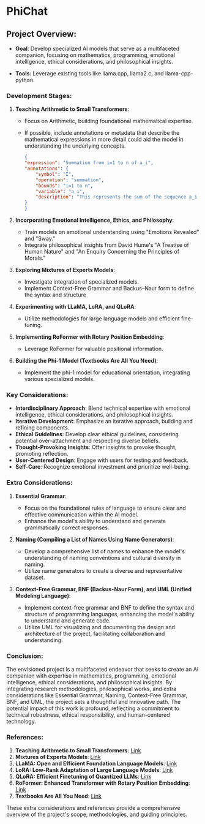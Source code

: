 # PhiChat

## **Project Overview**:

- **Goal**: Develop specialized AI models that serve as a multifaceted
  companion, focusing on mathematics, programming, emotional intelligence,
  ethical considerations, and philosophical insights.

- **Tools**: Leverage existing tools like llama.cpp, llama2.c, and
  llama-cpp-python.

### **Development Stages**:

1. **Teaching Arithmetic to Small Transformers**:

   - Focus on Arithmetic, building foundational mathematical expertise.
   - If possible, include annotations or metadata that describe the mathematical
     expressions in more detail could aid the model in understanding the
     underlying concepts.

        ```json
        {
        "expression": "Summation from i=1 to n of a_i",
        "annotations": {
            "symbol": "Σ",
            "operation": "summation",
            "bounds": "i=1 to n",
            "variable": "a_i",
            "description": "This represents the sum of the sequence a_i from i=1 to n."
        }
        }
        ```

2. **Incorporating Emotional Intelligence, Ethics, and Philosophy**:

   - Train models on emotional understanding using "Emotions Revealed" and
     "Sway."
   - Integrate philosophical insights from David Hume's "A Treatise of Human
     Nature" and "An Enquiry Concerning the Principles of Morals."

3. **Exploring Mixtures of Experts Models**:

   - Investigate integration of specialized models.
   - Implement Context-Free Grammar and Backus–Naur form to define the syntax
     and structure

4. **Experimenting with LLaMA, LoRA, and QLoRA**:

   - Utilize methodologies for large language models and efficient fine-tuning.

5. **Implementing RoFormer with Rotary Position Embedding**:

   - Leverage RoFormer for valuable positional information.

6. **Building the Phi-1 Model (Textbooks Are All You Need)**:
   - Implement the phi-1 model for educational orientation, integrating various
     specialized models.

### **Key Considerations**:

- **Interdisciplinary Approach**: Blend technical expertise with emotional
  intelligence, ethical considerations, and philosophical insights.
- **Iterative Development**: Emphasize an iterative approach, building and
  refining components.
- **Ethical Guidelines**: Develop clear ethical guidelines, considering
  potential over-attachment and respecting diverse beliefs.
- **Thought-Provoking Insights**: Offer insights to provoke thought, promoting
  reflection.
- **User-Centered Design**: Engage with users for testing and feedback.
- **Self-Care**: Recognize emotional investment and prioritize well-being.

### **Extra Considerations**:

1. **Essential Grammar**:

   - Focus on the foundational rules of language to ensure clear and effective
     communication within the AI model.
   - Enhance the model's ability to understand and generate grammatically
     correct responses.

2. **Naming (Compiling a List of Names Using Name Generators)**:

   - Develop a comprehensive list of names to enhance the model's understanding
     of naming conventions and cultural diversity in naming.
   - Utilize name generators to create a diverse and representative dataset.

3. **Context-Free Grammar, BNF (Backus-Naur Form), and UML (Unified Modeling
   Language)**:
   - Implement context-free grammar and BNF to define the syntax and structure
     of programming languages, enhancing the model's ability to understand and
     generate code.
   - Utilize UML for visualizing and documenting the design and architecture of
     the project, facilitating collaboration and understanding.

### **Conclusion**:

The envisioned project is a multifaceted endeavor that seeks to create an AI
companion with expertise in mathematics, programming, emotional intelligence,
ethical considerations, and philosophical insights. By integrating research
methodologies, philosophical works, and extra considerations like Essential
Grammar, Naming, Context-Free Grammar, BNF, and UML, the project sets a
thoughtful and innovative path. The potential impact of this work is profound,
reflecting a commitment to technical robustness, ethical responsibility, and
human-centered technology.

### **References**:

1. **Teaching Arithmetic to Small Transformers**:
   [Link](https://arxiv.org/abs/2307.03381)
2. **Mixtures of Experts Models**: [Link](https://arxiv.org/abs/1806.08200)
3. **LLaMA: Open and Efficient Foundation Language Models**:
   [Link](https://arxiv.org/abs/2302.13971)
4. **LoRA: Low-Rank Adaptation of Large Language Models**:
   [Link](https://arxiv.org/abs/2106.09685)
5. **QLoRA: Efficient Finetuning of Quantized LLMs**:
   [Link](https://arxiv.org/abs/2305.14314)
6. **RoFormer: Enhanced Transformer with Rotary Position Embedding**:
   [Link](https://arxiv.org/abs/2104.09864)
7. **Textbooks Are All You Need**: [Link](https://arxiv.org/abs/2306.11644)

These extra considerations and references provide a comprehensive overview of
the project's scope, methodologies, and guiding principles.
